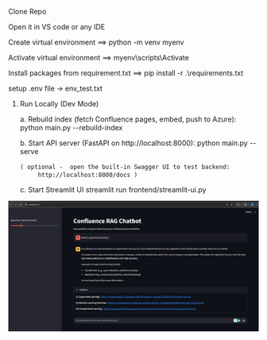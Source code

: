 Clone Repo

Open it in VS code or any IDE

Create virtual environment ==> python -m venv myenv

Activate virtual environment ==> myenv\scripts\Activate

Install packages from requirement.txt ==>  pip install -r .\requirements.txt

setup .env file -> env_test.txt


1. Run Locally (Dev Mode)

    a. Rebuild index (fetch Confluence pages, embed, push to Azure):
        python main.py --rebuild-index

    b. Start API server (FastAPI on http://localhost:8000):
        python main.py --serve

       ( optional -  open the built-in Swagger UI to test backend:
            http://localhost:8000/docs )

    c. Start Streamlit UI
        streamlit run frontend/streamlit-ui.py

![Streamlit chatbot Demo](Demo/Perplexity-like-ui.png)